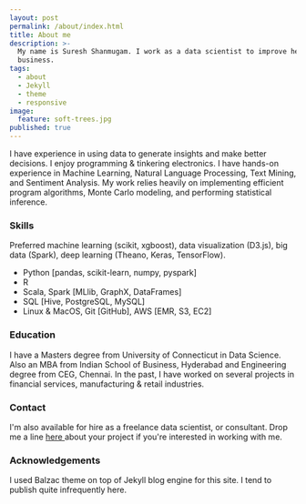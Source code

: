 ```yaml
---
layout: post
permalink: /about/index.html
title: About me
description: >-
  My name is Suresh Shanmugam. I work as a data scientist to improve healthcare
  business.
tags:
  - about
  - Jekyll
  - theme
  - responsive
image:
  feature: soft-trees.jpg
published: true
---
```


I have experience in using data to generate insights and make better decisions. I enjoy programming & tinkering  electronics. I have hands-on experience in Machine Learning, Natural Language Processing, Text Mining, and Sentiment Analysis. My work relies heavily on implementing efficient program algorithms, Monte Carlo modeling, and performing statistical inference. 

### Skills
Preferred machine learning (scikit, xgboost), data visualization (D3.js), big data (Spark), deep learning (Theano, Keras, TensorFlow).
* Python [pandas, scikit-learn, numpy, pyspark]
* R
* Scala, Spark [MLlib, GraphX, DataFrames]
* SQL [Hive, PostgreSQL, MySQL]
* Linux & MacOS, Git [GitHub], AWS [EMR, S3, EC2]

### Education
I have a Masters degree from University of Connecticut in Data Science. Also an MBA from Indian School of Business, Hyderabad and Engineering degree from CEG, Chennai. In the past, I have worked on several projects in financial services, manufacturing & retail industries. 

### Contact
I'm also available for hire as a freelance data scientist, or consultant. Drop me a line <a id="mail" href="mailto:{{ site.owner.email }}"> here </a> about your project if you're interested in working with me.

### Acknowledgements
I used Balzac theme on top of Jekyll blog engine for this site. I tend to publish quite infrequently here.
